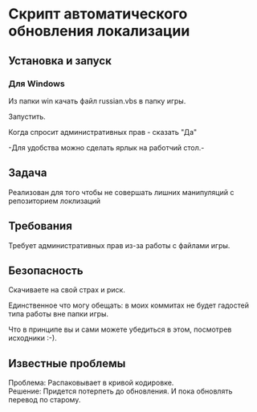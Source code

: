 # Скрипт автоматического обновления локализации

## Установка и запуск
### Для Windows
Из папки win качать файл russian.vbs в папку игры.

Запустить.

Когда спросит административных прав - сказать "Да"

-Для удобства можно сделать ярлык на работчий стол.-

## Задача
Реализован для того чтобы не совершать лишних манипуляций с репозиторием локлизаций

## Требования

Требует административных прав из-за работы с файлами игры.

## Безопасность

Скачиваете на свой страх и риск.

Единственное что могу обещать: в моих коммитах не будет гадостей типа работы вне папки игры. 

Что в принципе вы и сами можете убедиться в этом, посмотрев исходники :-).

## Известные проблемы

Проблема: Распаковывает в кривой кодировке.<br/>
Решение: Придется потерпеть до обновления. И пока обновлять перевод по старому.